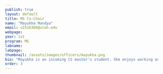 ```yaml
---
publish: true
layout: default
title: MS Co-Chair
name: "Mayukha Mandya"
email: u1516366@utah.edu
webpage: 
year: 1st
program: MS
labname: 
labpage: 
thumbnail: /assets/images/officers/mayukha.png
bio: "Mayukha is an incoming CS master's student. She enjoys working on sports analytics, explainable AI, and deep learning, focusing on creating healthcare solutions for underserved communities. She stays updated with the latest trends through the Linear Digressions podcast."
order: 3
---
```


